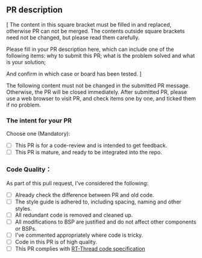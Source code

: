 ## PR description

[
The content in this square bracket must be filled in and replaced, otherwise PR can not be merged. The contents outside square brackets need not be changed, but please read them carefully.

Please fill in your PR description here, which can include one of the following items: why to submit this PR; what is the problem solved and what is your solution;

And confirm in which case or board has been tested.
]

The following content must not be changed in the submitted PR message. Otherwise, the PR will be closed immediately. After submitted PR, please use a web browser to visit PR, and check items one by one, and ticked them if no problem.

### The intent for your PR

Choose one (Mandatory):

- [ ] This PR is for a code-review and is intended to get feedback.
- [ ] This PR is mature, and ready to be integrated into the repo.

### Code Quality：

As part of this pull request, I've considered the following:

- [ ] Already check the difference between PR and old code.
- [ ] The style guide is adhered to, including spacing, naming and other styles.
- [ ] All redundant code is removed and cleaned up.
- [ ] All modifications to BSP are justified and do not affect other components or BSPs.
- [ ] I've commented appropriately where code is tricky.
- [ ] Code in this PR is of high quality.
- [ ] This PR complies with [RT-Thread code specification](../documentation/contribution_guide/coding_style_en.txt)

